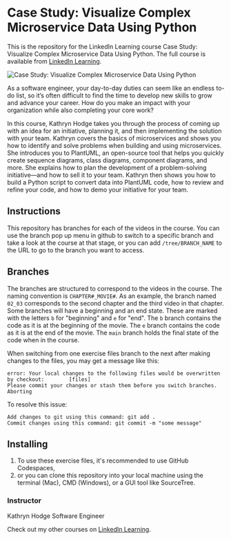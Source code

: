 # Case Study: Visualize Complex Microservice Data Using Python
This is the repository for the LinkedIn Learning course Case Study: Visualize Complex Microservice Data Using Python. The full course is available from [LinkedIn Learning][lil-course-url].

![Case Study: Visualize Complex Microservice Data Using Python][lil-thumbnail-url] 

As a software engineer, your day-to-day duties can seem like an endless to-do list, so it’s often difficult to find the time to develop new skills to grow and advance your career. How do you make an impact with your organization while also completing your core work?


In this course, Kathryn Hodge takes you through the process of coming up with an idea for an initiative, planning it, and then implementing the solution with your team.
Kathryn covers the basics of microservices and shows you how to identify and solve problems when building and using microservices. She introduces you to PlantUML, an open-source tool that helps you quickly create sequence diagrams, class diagrams, component diagrams, and more. She explains how to plan the development of a problem-solving initiative—and how to sell it to your team. Kathryn then shows you how to build a Python script to convert data into PlantUML code, how to review and refine your code, and how to demo your initiative for your team.


## Instructions
This repository has branches for each of the videos in the course. You can use the branch pop up menu in github to switch to a specific branch and take a look at the course at that stage, or you can add `/tree/BRANCH_NAME` to the URL to go to the branch you want to access.

## Branches
The branches are structured to correspond to the videos in the course. The naming convention is `CHAPTER#_MOVIE#`. As an example, the branch named `02_03` corresponds to the second chapter and the third video in that chapter. 
Some branches will have a beginning and an end state. These are marked with the letters `b` for "beginning" and `e` for "end". The `b` branch contains the code as it is at the beginning of the movie. The `e` branch contains the code as it is at the end of the movie. The `main` branch holds the final state of the code when in the course.

When switching from one exercise files branch to the next after making changes to the files, you may get a message like this:

    error: Your local changes to the following files would be overwritten by checkout:        [files]
    Please commit your changes or stash them before you switch branches.
    Aborting

To resolve this issue:
	
    Add changes to git using this command: git add .
	Commit changes using this command: git commit -m "some message"

## Installing
1. To use these exercise files, it's recommended to use GitHub Codespaces,
2. or you can clone this repository into your local machine using the terminal (Mac), CMD (Windows), or a GUI tool like SourceTree.

### Instructor
Kathryn Hodge 
Software Engineer

                            

Check out my other courses on [LinkedIn Learning](https://www.linkedin.com/learning/instructors/kathryn-hodge).

[lil-course-url]: https://www.linkedin.com/learning/case-study-visualize-complex-microservice-data-using-python?dApp=59033956&leis=LAA
[lil-thumbnail-url]: https://media.licdn.com/dms/image/D560DAQHpTMfEnUgpRg/learning-public-crop_288_512/0/1689270650721?e=2147483647&v=beta&t=ZivAVDssrRjLLY8tsvq3_RX0NY86wOEC4F_h0VEOe-g

[lil-course-url]: https://www.linkedin.com/learning/
[lil-thumbnail-url]: http://

